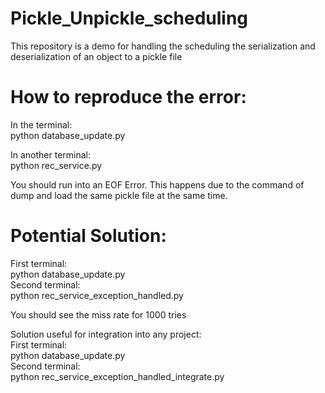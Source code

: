 # Pickle_Unpickle_scheduling
This repository is a demo for handling the scheduling the serialization and deserialization of an object to a pickle file<br/>


# How to reproduce the error:<br/>

In the terminal:<br/>
python database_update.py<br/>

In another terminal:<br/>
python rec_service.py<br/>

You should run into an EOF Error. This happens due to the command of dump and load the same pickle file at the same time.<br/>


# Potential Solution:<br/>
First terminal:<br/>
python database_update.py<br/>
Second terminal:<br/>
python rec_service_exception_handled.py<br/>

You should see the miss rate for 1000 tries<br/>


Solution useful for integration into any project:<br/>
First terminal:<br/>
python database_update.py<br/>
Second terminal:<br/>
python rec_service_exception_handled_integrate.py<br/>

